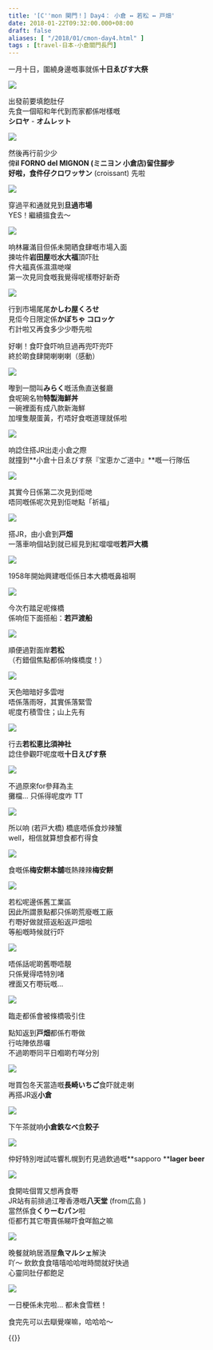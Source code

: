 ```yaml
---
title: '[C''mon 関門！] Day4： 小倉 ↔ 若松 ↔ 戸畑'
date: 2018-01-22T09:32:00.000+08:00
draft: false
aliases: [ "/2018/01/cmon-day4.html" ]
tags : [travel-日本-小倉關門長門]
---
```


一月十日，圍繞身邊嘅事就係**十日ゑびす大祭**  

[![](https://c1.staticflickr.com/5/4707/38893254305_0176a10ae0_z.jpg)](https://c1.staticflickr.com/5/4707/38893254305_0176a10ae0_z.jpg)

出發前要填飽肚仔  
先食一個昭和年代到而家都係咁樣嘅  
**シロヤ** - **オムレット**  

[![](https://c1.staticflickr.com/5/4701/38893253645_7ae0c15c6f_z.jpg)](https://c1.staticflickr.com/5/4701/38893253645_7ae0c15c6f_z.jpg)

然後再行前少少  
俾**il FORNO del MIGNON (ミニヨン 小倉店)**留住腳步  
好啦，食件仔**クロワッサン** (croissant) 先啦  

[![](https://c1.staticflickr.com/5/4709/38893253215_866c557db6_z.jpg)](https://c1.staticflickr.com/5/4709/38893253215_866c557db6_z.jpg)

穿過平和通就見到**旦過市場**  
YES！繼續搵食去～  

[![](https://c1.staticflickr.com/5/4614/38893252935_49a960330e_z.jpg)](https://c1.staticflickr.com/5/4614/38893252935_49a960330e_z.jpg)

响林羅滿目但係未開晒食肆嘅市場入面  
揀咗件**岩田屋**嘅**水大福**頂吓肚  
件大福真係濕濕哋㗎  
第一次見同食嘅我覺得呢樣嘢好新奇  

[![](https://c1.staticflickr.com/5/4721/38893252665_d6ffd51ef4_z.jpg)](https://c1.staticflickr.com/5/4721/38893252665_d6ffd51ef4_z.jpg)

行到市場尾尾**かしわ屋くろせ**  
見佢今日限定係**かぼちゃ コロッケ**  
冇計啦又再食多少少嘢先啦  
  
好喇！食吓食吓响旦過再兜吓兜吓  
終於啲食肆開喇喇喇（感動）  

[![](https://c1.staticflickr.com/5/4763/39082328484_08846f7625_z.jpg)](https://c1.staticflickr.com/5/4763/39082328484_08846f7625_z.jpg)

嚟到一間叫**みらく**嘅活魚直送餐廳  
食呢碗名物**特製海鮮丼**  
一碗裡面有成八款新海鮮  
加埋隻靚蛋黃，冇唔好食嘅道理就係啦  

[![](https://c1.staticflickr.com/5/4615/39761012332_1f85acb8e4_z.jpg)](https://c1.staticflickr.com/5/4615/39761012332_1f85acb8e4_z.jpg)

响諗住搭JR出走小倉之際  
就撞到**小倉十日ゑびす祭『宝恵かご道中』**嘅一行隊伍  

[![](https://c1.staticflickr.com/5/4659/39761011482_44761f50ea_z.jpg)](https://c1.staticflickr.com/5/4659/39761011482_44761f50ea_z.jpg)

其實今日係第二次見到佢哋  
唔同嘅係呢次見到佢哋點「祈福」  

[![](https://c1.staticflickr.com/5/4671/25920516578_7ca8819d44_z.jpg)](https://c1.staticflickr.com/5/4671/25920516578_7ca8819d44_z.jpg)

搭JR，由小倉到**戸畑**  
一落車响個站到就已經見到紅噹噹嘅**若戸大橋**  

[![](https://c1.staticflickr.com/5/4758/28014478079_046e06651d_z.jpg)](https://c1.staticflickr.com/5/4758/28014478079_046e06651d_z.jpg)

1958年開始興建嘅佢係日本大橋嘅鼻祖啊  

[![](https://c1.staticflickr.com/5/4632/39792879041_a46d1074de_z.jpg)](https://c1.staticflickr.com/5/4632/39792879041_a46d1074de_z.jpg)

今次冇踏足呢條橋  
係响佢下面搭船：**若戸渡船**  

[![](https://c1.staticflickr.com/5/4753/39083109454_a1cb0fb24b_z.jpg)](https://c1.staticflickr.com/5/4753/39083109454_a1cb0fb24b_z.jpg)

順便過對面岸**若松**  
（冇錯個焦點都係响條橋度！）  

[![](https://c1.staticflickr.com/5/4763/39083108934_a2937107d6_z.jpg)](https://c1.staticflickr.com/5/4763/39083108934_a2937107d6_z.jpg)

天色暗暗好多雲咁  
唔係落雨呀，其實係落緊雪  
呢度冇積雪住；山上先有  

[![](https://c1.staticflickr.com/5/4722/38894218775_8fcd0bcdc2_z.jpg)](https://c1.staticflickr.com/5/4722/38894218775_8fcd0bcdc2_z.jpg)

行去**若松恵比須神社**  
諗住參觀吓呢度嘅**十日えびす祭**  

[![](https://c1.staticflickr.com/5/4667/38894217655_2f112a4864_z.jpg)](https://c1.staticflickr.com/5/4667/38894217655_2f112a4864_z.jpg)

不過原來for參拜為主  
攤檔... 只係得呢度咋 TT  

[![](https://c1.staticflickr.com/5/4653/38894219605_51eba092cf_z.jpg)](https://c1.staticflickr.com/5/4653/38894219605_51eba092cf_z.jpg)

所以响 (若戸大橋) 橋底唔係食炒辣蟹  
well，相信就算想食都冇得食  

[![](https://c1.staticflickr.com/5/4713/38894216465_ac2695235a_z.jpg)](https://c1.staticflickr.com/5/4713/38894216465_ac2695235a_z.jpg)

食嘅係**梅安餅本舖**嘅熱辣辣**梅安餅**  

[![](https://c1.staticflickr.com/5/4719/39793215471_fb415cccfd_z.jpg)](https://c1.staticflickr.com/5/4719/39793215471_fb415cccfd_z.jpg)

若松呢邊係舊工業區  
因此所謂景點都只係啲荒廢嘅工廠  
冇嘢好做就搭返船返戸畑啦  
等船嘅時候就行吓  

[![](https://c1.staticflickr.com/5/4768/39793215081_e9f2a7496d_z.jpg)](https://c1.staticflickr.com/5/4768/39793215081_e9f2a7496d_z.jpg)

唔係話呢啲舊嘢唔靚  
只係覺得唔特別啫  
裡面又冇嘢玩嘅...  

[![](https://c1.staticflickr.com/5/4762/25921031488_d93b5321e3_z.jpg)](https://c1.staticflickr.com/5/4762/25921031488_d93b5321e3_z.jpg)

臨走都係會被條橋吸引住  
  
點知返到**戸畑**都係冇嘢做  
行咗陣依昂囉  
不過啲嘢同平日嗰啲冇咩分別  

[![](https://c1.staticflickr.com/5/4746/25921131188_1c12147680_z.jpg)](https://c1.staticflickr.com/5/4746/25921131188_1c12147680_z.jpg)

咁買包冬天當造嘅**長崎いちご**食吓就走喇  
再搭JR返**小倉**  

[![](https://c1.staticflickr.com/5/4767/39084196124_a96f86fef8_z.jpg)](https://c1.staticflickr.com/5/4767/39084196124_a96f86fef8_z.jpg)

下午茶就响**小倉鉄なべ**食**餃子**  

[![](https://c1.staticflickr.com/5/4767/38895137725_59f52ec2aa_z.jpg)](https://c1.staticflickr.com/5/4767/38895137725_59f52ec2aa_z.jpg)

仲好特別咁試咗響札幌到冇見過飲過嘅**sapporo ****lager beer**  

[![](https://c1.staticflickr.com/5/4605/38895135915_3e120deeba_z.jpg)](https://c1.staticflickr.com/5/4605/38895135915_3e120deeba_z.jpg)

食開咗個胃又想再食嘢  
JR站有前排過江嚟香港嘅**八天堂** (from広島 )  
當然係食**くりーむパン**啦  
佢都冇其它嘢賣係睇吓食咩餡之嘛  

[![](https://c1.staticflickr.com/5/4761/39084194344_9837ce7058_z.jpg)](https://c1.staticflickr.com/5/4761/39084194344_9837ce7058_z.jpg)

晚餐就晌居酒屋**魚マルシェ**解決  
吖～ 飲飲食食嘻嘻哈哈咁時間就好快過  
心靈同肚仔都飽足  

[![](https://c1.staticflickr.com/5/4747/39084192924_efc676918f_z.jpg)](https://c1.staticflickr.com/5/4747/39084192924_efc676918f_z.jpg)

一日梗係未完啦... 都未食雪糕！  
  
  
食完先可以去瞓覺㗎嘛，哈哈哈～  
  

{{<kanmon>}}
